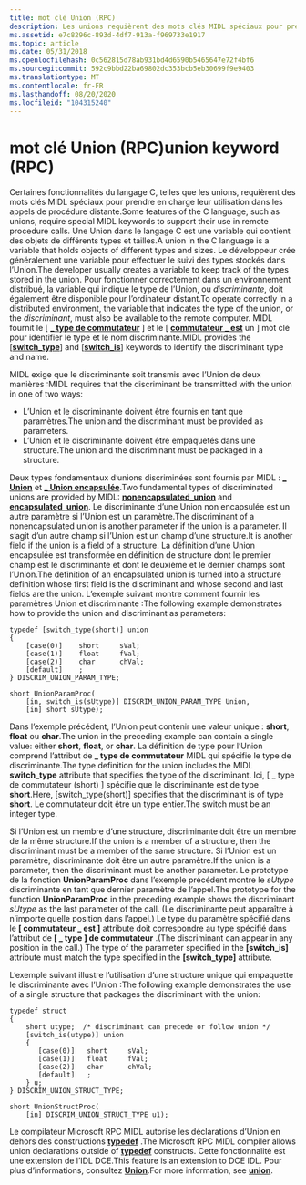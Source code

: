 ```yaml
---
title: mot clé Union (RPC)
description: Les unions requièrent des mots clés MIDL spéciaux pour prendre en charge leur utilisation avec l’appel de procédure distante (RPC).
ms.assetid: e7c8296c-893d-4df7-913a-f969733e1917
ms.topic: article
ms.date: 05/31/2018
ms.openlocfilehash: 0c562815d78ab931bd4d6590b5465647e72f4bf6
ms.sourcegitcommit: 592c9bbd22ba69802dc353bcb5eb30699f9e9403
ms.translationtype: MT
ms.contentlocale: fr-FR
ms.lasthandoff: 08/20/2020
ms.locfileid: "104315240"
---
```

# <a name="union-keyword-rpc"></a><span data-ttu-id="94110-103">mot clé Union (RPC)</span><span class="sxs-lookup"><span data-stu-id="94110-103">union keyword (RPC)</span></span>

<span data-ttu-id="94110-104">Certaines fonctionnalités du langage C, telles que les unions, requièrent des mots clés MIDL spéciaux pour prendre en charge leur utilisation dans les appels de procédure distante.</span><span class="sxs-lookup"><span data-stu-id="94110-104">Some features of the C language, such as unions, require special MIDL keywords to support their use in remote procedure calls.</span></span> <span data-ttu-id="94110-105">Une Union dans le langage C est une variable qui contient des objets de différents types et tailles.</span><span class="sxs-lookup"><span data-stu-id="94110-105">A union in the C language is a variable that holds objects of different types and sizes.</span></span> <span data-ttu-id="94110-106">Le développeur crée généralement une variable pour effectuer le suivi des types stockés dans l’Union.</span><span class="sxs-lookup"><span data-stu-id="94110-106">The developer usually creates a variable to keep track of the types stored in the union.</span></span> <span data-ttu-id="94110-107">Pour fonctionner correctement dans un environnement distribué, la variable qui indique le type de l’Union, ou *discriminante*, doit également être disponible pour l’ordinateur distant.</span><span class="sxs-lookup"><span data-stu-id="94110-107">To operate correctly in a distributed environment, the variable that indicates the type of the union, or the *discriminant*, must also be available to the remote computer.</span></span> <span data-ttu-id="94110-108">MIDL fournit le \[ [**\_ type de commutateur**](/windows/desktop/Midl/switch-type) \] et le \[ [**commutateur \_ est**](/windows/desktop/Midl/switch-is) un \] mot clé pour identifier le type et le nom discriminante.</span><span class="sxs-lookup"><span data-stu-id="94110-108">MIDL provides the \[[**switch\_type**](/windows/desktop/Midl/switch-type)\] and \[[**switch\_is**](/windows/desktop/Midl/switch-is)\] keywords to identify the discriminant type and name.</span></span>

<span data-ttu-id="94110-109">MIDL exige que le discriminante soit transmis avec l’Union de deux manières :</span><span class="sxs-lookup"><span data-stu-id="94110-109">MIDL requires that the discriminant be transmitted with the union in one of two ways:</span></span>

-   <span data-ttu-id="94110-110">L’Union et le discriminante doivent être fournis en tant que paramètres.</span><span class="sxs-lookup"><span data-stu-id="94110-110">The union and the discriminant must be provided as parameters.</span></span>
-   <span data-ttu-id="94110-111">L’Union et le discriminante doivent être empaquetés dans une structure.</span><span class="sxs-lookup"><span data-stu-id="94110-111">The union and the discriminant must be packaged in a structure.</span></span>

<span data-ttu-id="94110-112">Deux types fondamentaux d’unions discriminées sont fournis par MIDL : [**\_ Union**](/windows/desktop/Midl/nonencapsulated-unions) et [**\_ Union encapsulée**](/windows/desktop/Midl/encapsulated-unions).</span><span class="sxs-lookup"><span data-stu-id="94110-112">Two fundamental types of discriminated unions are provided by MIDL: [**nonencapsulated\_union**](/windows/desktop/Midl/nonencapsulated-unions) and [**encapsulated\_union**](/windows/desktop/Midl/encapsulated-unions).</span></span> <span data-ttu-id="94110-113">Le discriminante d’une Union non encapsulée est un autre paramètre si l’Union est un paramètre.</span><span class="sxs-lookup"><span data-stu-id="94110-113">The discriminant of a nonencapsulated union is another parameter if the union is a parameter.</span></span> <span data-ttu-id="94110-114">Il s’agit d’un autre champ si l’Union est un champ d’une structure.</span><span class="sxs-lookup"><span data-stu-id="94110-114">It is another field if the union is a field of a structure.</span></span> <span data-ttu-id="94110-115">La définition d’une Union encapsulée est transformée en définition de structure dont le premier champ est le discriminante et dont le deuxième et le dernier champs sont l’Union.</span><span class="sxs-lookup"><span data-stu-id="94110-115">The definition of an encapsulated union is turned into a structure definition whose first field is the discriminant and whose second and last fields are the union.</span></span> <span data-ttu-id="94110-116">L’exemple suivant montre comment fournir les paramètres Union et discriminante :</span><span class="sxs-lookup"><span data-stu-id="94110-116">The following example demonstrates how to provide the union and discriminant as parameters:</span></span>

``` syntax
typedef [switch_type(short)] union 
{
    [case(0)]    short     sVal;
    [case(1)]    float     fVal;
    [case(2)]    char      chVal;
    [default]    ;
} DISCRIM_UNION_PARAM_TYPE;
 
short UnionParamProc(
    [in, switch_is(sUtype)] DISCRIM_UNION_PARAM_TYPE Union,
    [in] short sUtype);
```

<span data-ttu-id="94110-117">Dans l’exemple précédent, l’Union peut contenir une valeur unique : **short**, **float** ou **char**.</span><span class="sxs-lookup"><span data-stu-id="94110-117">The union in the preceding example can contain a single value: either **short**, **float**, or **char**.</span></span> <span data-ttu-id="94110-118">La définition de type pour l’Union comprend l’attribut de **\_ type de commutateur** MIDL qui spécifie le type de discriminante.</span><span class="sxs-lookup"><span data-stu-id="94110-118">The type definition for the union includes the MIDL **switch\_type** attribute that specifies the type of the discriminant.</span></span> <span data-ttu-id="94110-119">Ici, \[ \_ type de commutateur (short) \] spécifie que le discriminante est de type **short**.</span><span class="sxs-lookup"><span data-stu-id="94110-119">Here, \[switch\_type(short)\] specifies that the discriminant is of type **short**.</span></span> <span data-ttu-id="94110-120">Le commutateur doit être un type entier.</span><span class="sxs-lookup"><span data-stu-id="94110-120">The switch must be an integer type.</span></span>

<span data-ttu-id="94110-121">Si l’Union est un membre d’une structure, discriminante doit être un membre de la même structure.</span><span class="sxs-lookup"><span data-stu-id="94110-121">If the union is a member of a structure, then the discriminant must be a member of the same structure.</span></span> <span data-ttu-id="94110-122">Si l’Union est un paramètre, discriminante doit être un autre paramètre.</span><span class="sxs-lookup"><span data-stu-id="94110-122">If the union is a parameter, then the discriminant must be another parameter.</span></span> <span data-ttu-id="94110-123">Le prototype de la fonction **UnionParamProc** dans l’exemple précédent montre le *sUtype* discriminante en tant que dernier paramètre de l’appel.</span><span class="sxs-lookup"><span data-stu-id="94110-123">The prototype for the function **UnionParamProc** in the preceding example shows the discriminant *sUtype* as the last parameter of the call.</span></span> <span data-ttu-id="94110-124">(Le discriminante peut apparaître à n’importe quelle position dans l’appel.) Le type du paramètre spécifié dans le **\[ commutateur \_ est \]** attribute doit correspondre au type spécifié dans l’attribut de **\[ \_ type \] de commutateur** .</span><span class="sxs-lookup"><span data-stu-id="94110-124">(The discriminant can appear in any position in the call.) The type of the parameter specified in the **\[switch\_is\]** attribute must match the type specified in the **\[switch\_type\]** attribute.</span></span>

<span data-ttu-id="94110-125">L’exemple suivant illustre l’utilisation d’une structure unique qui empaquette le discriminante avec l’Union :</span><span class="sxs-lookup"><span data-stu-id="94110-125">The following example demonstrates the use of a single structure that packages the discriminant with the union:</span></span>

``` syntax
typedef struct 
{
    short utype;  /* discriminant can precede or follow union */
    [switch_is(utype)] union 
    {
       [case(0)]   short     sVal;
       [case(1)]   float     fVal;
       [case(2)]   char      chVal;
       [default]   ;
    } u;
} DISCRIM_UNION_STRUCT_TYPE;
 
short UnionStructProc(
    [in] DISCRIM_UNION_STRUCT_TYPE u1);
```

<span data-ttu-id="94110-126">Le compilateur Microsoft RPC MIDL autorise les déclarations d’Union en dehors des constructions [**typedef**](/windows/desktop/Midl/typedef) .</span><span class="sxs-lookup"><span data-stu-id="94110-126">The Microsoft RPC MIDL compiler allows union declarations outside of [**typedef**](/windows/desktop/Midl/typedef) constructs.</span></span> <span data-ttu-id="94110-127">Cette fonctionnalité est une extension de l’IDL DCE.</span><span class="sxs-lookup"><span data-stu-id="94110-127">This feature is an extension to DCE IDL.</span></span> <span data-ttu-id="94110-128">Pour plus d’informations, consultez [**Union**](/windows/desktop/Midl/union).</span><span class="sxs-lookup"><span data-stu-id="94110-128">For more information, see [**union**](/windows/desktop/Midl/union).</span></span>

 

 